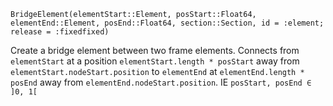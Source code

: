 ```
BridgeElement(elementStart::Element, posStart::Float64, elementEnd::Element, posEnd::Float64, section::Section, id = :element; release = :fixedfixed)
```

Create a bridge element between two frame elements. Connects from `elementStart` at a position `elementStart.length * posStart` away from `elementStart.nodeStart.position` to `elementEnd` at `elementEnd.length * posEnd` away from `elementEnd.nodeStart.position`. IE `posStart, posEnd ∈ ]0, 1[`
